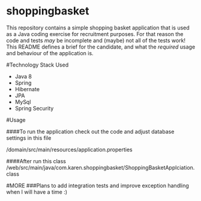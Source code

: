 # shoppingbasket

This repository contains a simple shopping basket application that is used as a
Java coding exercise for recruitment purposes. For that reason the code and
tests _may_ be incomplete and (maybe) not all of the tests work! This README
defines a brief for the candidate, and what the _required_ usage and behaviour
of the application is.

#Technology Stack Used
* Java 8
* Spring
* Hibernate
* JPA
* MySql
* Spring Security


#Usage

####To run the application check out the code and adjust database settings in this file

/domain/src/main/resources/application.properties

####After run this class
/web/src/main/java/com.karen.shoppingbasket/ShoppingBasketApplciation.class


#MORE
###Plans to add integration tests and improve exception handling when I will have a time :)
